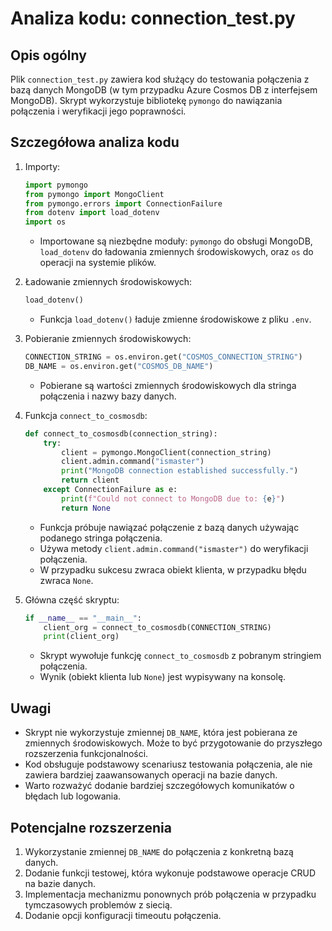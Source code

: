 # Analiza kodu: connection_test.py

## Opis ogólny
Plik `connection_test.py` zawiera kod służący do testowania połączenia z bazą danych MongoDB (w tym przypadku Azure Cosmos DB z interfejsem MongoDB). Skrypt wykorzystuje bibliotekę `pymongo` do nawiązania połączenia i weryfikacji jego poprawności.

## Szczegółowa analiza kodu

1. Importy:
   ```python
   import pymongo
   from pymongo import MongoClient
   from pymongo.errors import ConnectionFailure
   from dotenv import load_dotenv
   import os
   ```
   - Importowane są niezbędne moduły: `pymongo` do obsługi MongoDB, `load_dotenv` do ładowania zmiennych środowiskowych, oraz `os` do operacji na systemie plików.

2. Ładowanie zmiennych środowiskowych:
   ```python
   load_dotenv()
   ```
   - Funkcja `load_dotenv()` ładuje zmienne środowiskowe z pliku `.env`.

3. Pobieranie zmiennych środowiskowych:
   ```python
   CONNECTION_STRING = os.environ.get("COSMOS_CONNECTION_STRING")
   DB_NAME = os.environ.get("COSMOS_DB_NAME")
   ```
   - Pobierane są wartości zmiennych środowiskowych dla stringa połączenia i nazwy bazy danych.

4. Funkcja `connect_to_cosmosdb`:
   ```python
   def connect_to_cosmosdb(connection_string):
       try:
           client = pymongo.MongoClient(connection_string)
           client.admin.command("ismaster")
           print("MongoDB connection established successfully.")
           return client
       except ConnectionFailure as e:
           print(f"Could not connect to MongoDB due to: {e}")
           return None
   ```
   - Funkcja próbuje nawiązać połączenie z bazą danych używając podanego stringa połączenia.
   - Używa metody `client.admin.command("ismaster")` do weryfikacji połączenia.
   - W przypadku sukcesu zwraca obiekt klienta, w przypadku błędu zwraca `None`.

5. Główna część skryptu:
   ```python
   if __name__ == "__main__":
       client_org = connect_to_cosmosdb(CONNECTION_STRING)
       print(client_org)
   ```
   - Skrypt wywołuje funkcję `connect_to_cosmosdb` z pobranym stringiem połączenia.
   - Wynik (obiekt klienta lub `None`) jest wypisywany na konsolę.

## Uwagi
- Skrypt nie wykorzystuje zmiennej `DB_NAME`, która jest pobierana ze zmiennych środowiskowych. Może to być przygotowanie do przyszłego rozszerzenia funkcjonalności.
- Kod obsługuje podstawowy scenariusz testowania połączenia, ale nie zawiera bardziej zaawansowanych operacji na bazie danych.
- Warto rozważyć dodanie bardziej szczegółowych komunikatów o błędach lub logowania.

## Potencjalne rozszerzenia
1. Wykorzystanie zmiennej `DB_NAME` do połączenia z konkretną bazą danych.
2. Dodanie funkcji testowej, która wykonuje podstawowe operacje CRUD na bazie danych.
3. Implementacja mechanizmu ponownych prób połączenia w przypadku tymczasowych problemów z siecią.
4. Dodanie opcji konfiguracji timeoutu połączenia.